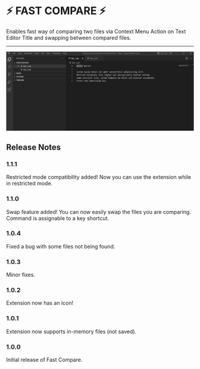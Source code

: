 # ⚡ FAST COMPARE ⚡

Enables fast way of comparing two files via Context Menu Action on Text Editor Title and swapping between compared files.

*************************************

![Exhibition](src/img/Animation.gif)

## Release Notes

### 1.1.1
Restricted mode compatibility added! Now you can use the extension while in restricted mode.

### 1.1.0
Swap feature added! You can now easily swap the files you are comparing. Command is assignable to a key shortcut.

### 1.0.4

Fixed a bug with some files not being found.

### 1.0.3

Minor fixes.

### 1.0.2

Extension now has an icon!

### 1.0.1

Extension now supports in-memory files (not saved).

### 1.0.0

Initial release of Fast Compare.
